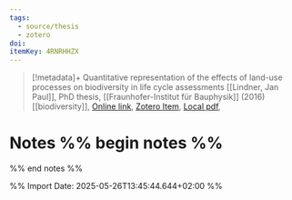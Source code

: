 ```yaml
---
tags:
  - source/thesis
  - zotero
doi: 
itemKey: 4RNRHHZX
---
```

>[!metadata]+
> Quantitative representation of the effects of land-use processes on biodiversity in life cycle assessments
> [[Lindner, Jan Paul]], 
> PhD thesis, [[Fraunhofer-Institut für Bauphysik]] (2016)
> [[biodiversity]], 
> [Online link](https://www.bookshop.fraunhofer.de/buch/Quantitative-Darstellung-der-Wirkungen-landnutzender-Prozesse-auf-die-Biodiversit%C3%A4t-in-%C3%96kobilanzen/246142), [Zotero Item](zotero://select/library/items/4RNRHHZX), [Local pdf](file://C:/Users/aburg/Documents/references/zotero/storage/9HPEIW8K/Lindner2016_QuantitativeDarstellung.pdf), 

# Notes %% begin notes %%

%% end notes %%




%% Import Date: 2025-05-26T13:45:44.644+02:00 %%
